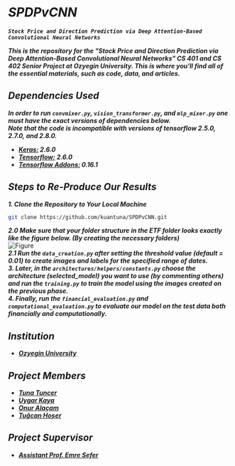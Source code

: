 # **_SPDPvCNN_**

**_`Stock Price and Direction Prediction via Deep Attention-Based Convolutional Neural Networks`_**

**_This is the repository for the "Stock Price and Direction Prediction via Deep Attention-Based Convolutional Neural Networks" CS 401 and CS 402 Senior Project at Ozyegin University. This is where you'll find all of the essential materials, such as code, data, and articles._**

## **_Dependencies Used_**

**_In order to run `convmixer.py`, `vision_transformer.py`, and `mlp_mixer.py` one must have the exact versions of dependencies below._**<br/>
**_Note that the code is incompatible with versions of tensorflow 2.5.0, 2.7.0, and 2.8.0._**

- **_[Keras:](https://keras.io/) 2.6.0_**
- **_[Tensorflow:](https://www.tensorflow.org/) 2.6.0_**
- **_[Tensorflow Addons:](https://www.tensorflow.org/addons) 0.16.1_**

## **_Steps to Re-Produce Our Results_**

**_1. Clone the Repository to Your Local Machine_**

```bash
git clone https://github.com/kuantuna/SPDPvCNN.git
```

**_2.0 Make sure that your folder structure in the ETF folder looks exactly like the figure below. (By creating the necessary folders)<br/>_**
![Figure](https://github.com/kuantuna/SPDPvCNN/blob/main/images/folder_structure.png?raw=true)<br/>
**_2.1 Run the `data_creation.py` after setting the threshold value (default = 0.01) to create images and labels for the specified range of dates.<br/>_**
**_3. Later, in the `architectures/helpers/constants.py` choose the architecture (selected_model) you want to use (by commenting others) and run the `training.py` to train the model using the images created on the previous phase.<br/>_**
**_4. Finally, run the `financial_evaluation.py` and `computational_evaluation.py` to evaluate our model on the test data both financially and computationally.<br/>_**

## **_Institution_**

- **_[Ozyegin University](https://www.ozyegin.edu.tr/)_**

## **_Project Members_**

- **_[Tuna Tuncer](https://github.com/kuantuna)_**<br/>
- **_[Uygar Kaya](https://github.com/UygarKAYA)_**<br/>
- **_[Onur Alaçam](https://github.com/Onralcm)_**<br/>
- **_[Tuğcan Hoşer](https://github.com/Tugcannn)_**

## **_Project Supervisor_**

- **_[Assistant Prof. Emre Sefer](http://www.emresefer.com/)_**
